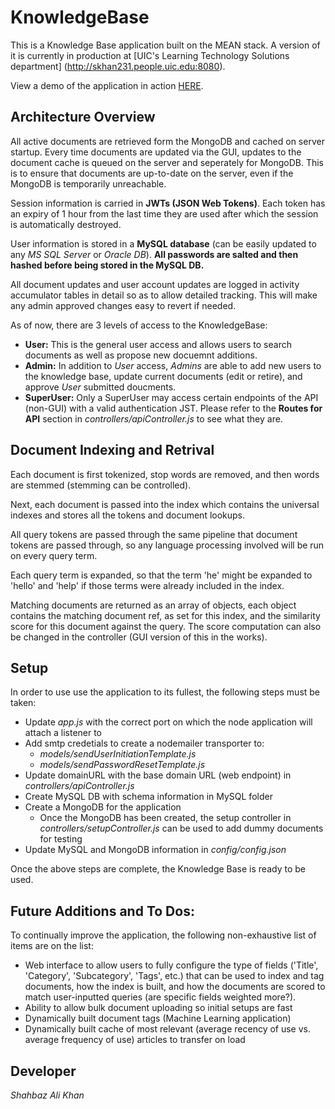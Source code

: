 # KnowledgeBase
This is a Knowledge Base application built on the MEAN stack. A version of it is currently in production at [UIC's Learning Technology Solutions department] (http://skhan231.people.uic.edu:8080).

View a demo of the application in action [HERE](https://youtu.be/mDB5pSo57go).

## Architecture Overview
All active documents are retrieved form the MongoDB and cached on server startup. Every time documents are updated via the GUI, updates to the document cache is queued on the server and seperately for MongoDB. This is to ensure that documents are up-to-date on the server, even if the MongoDB is temporarily unreachable. 

Session information is carried in __JWTs (JSON Web Tokens)__. Each token has an expiry of 1 hour from the last time they are used after which the session is automatically destroyed. 

User information is stored in a __MySQL database__ (can be easily updated to any _MS SQL Server_ or _Oracle DB_). __All passwords are salted and then hashed before being stored in the MySQL DB.__

All document updates and user account updates are logged in activity accumulator tables in detail so as to allow detailed tracking. This will make any admin approved changes easy to revert if needed.

As of now, there are 3 levels of access to the KnowledgeBase:
- __User:__ This is the general user access and allows users to search documents as well as propose new docuemnt additions. 
- __Admin:__ In addition to _User_ access, _Admins_ are able to add new users to the knowledge base, update current documents (edit or retire), and approve _User_ submitted doucments.
- __SuperUser:__ Only a SuperUser may access certain endpoints of the API (non-GUI) with a valid authentication JST. Please refer to the __Routes for API__ section in _controllers/apiController.js_ to see what they are.

## Document Indexing and Retrival
Each document is first tokenized, stop words are removed, and then words are stemmed (stemming can be controlled).

Next, each document is passed into the index which contains the universal indexes and stores all the tokens and document lookups.

All query tokens are passed through the same pipeline that document tokens are passed through, so any language processing involved will be run on every query term.

Each query term is expanded, so that the term 'he' might be expanded to 'hello' and 'help' if those terms were already included in the index.

Matching documents are returned as an array of objects, each object contains the matching document ref, as set for this index, and the similarity score for this document against the query. The score computation can also be changed in the controller (GUI version of this in the works).

## Setup
In order to use use the application to its fullest, the following steps must be taken:
- Update _app.js_ with the correct port on which the node application will attach a listener to
- Add smtp credetials to create a nodemailer transporter to:
  - _models/sendUserInitiationTemplate.js_ 
  - _models/sendPasswordResetTemplate.js_
- Update domainURL with the base domain URL (web endpoint) in _controllers/apiController.js_
- Create MySQL DB with schema information in MySQL folder
- Create a MongoDB for the application
  - Once the MongoDB has been created, the setup controller in _controllers/setupController.js_ can be used to add dummy documents for testing
- Update MySQL and MongoDB information in _config/config.json_

Once the above steps are complete, the Knowledge Base is ready to be used.

## Future Additions and To Dos:
To continually improve the application, the following non-exhaustive list of items are on the list:
- Web interface to allow users to fully configure the type of fields ('Title', 'Category', 'Subcategory', 'Tags', etc.) that can be used to index and tag documents, how the index is built, and how the documents are scored to match user-inputted queries (are specific fields weighted more?). 
- Ability to allow bulk document uploading so initial setups are fast
- Dynamically built document tags (Machine Learning application)
- Dynamically built cache of most relevant (average recency of use vs. average frequency of use) articles to transfer on load

## Developer
_Shahbaz Ali Khan_

